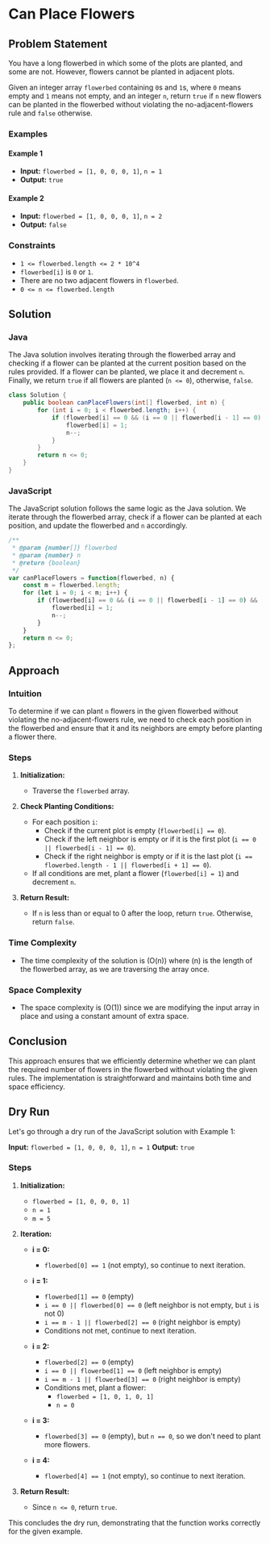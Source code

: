 # Can Place Flowers

## Problem Statement

You have a long flowerbed in which some of the plots are planted, and some are not. However, flowers cannot be planted in adjacent plots.

Given an integer array `flowerbed` containing `0`s and `1`s, where `0` means empty and `1` means not empty, and an integer `n`, return `true` if `n` new flowers can be planted in the flowerbed without violating the no-adjacent-flowers rule and `false` otherwise.

### Examples

#### Example 1

- **Input:** `flowerbed = [1, 0, 0, 0, 1]`, `n = 1`
- **Output:** `true`

#### Example 2

- **Input:** `flowerbed = [1, 0, 0, 0, 1]`, `n = 2`
- **Output:** `false`

### Constraints

- `1 <= flowerbed.length <= 2 * 10^4`
- `flowerbed[i]` is `0` or `1`.
- There are no two adjacent flowers in `flowerbed`.
- `0 <= n <= flowerbed.length`

## Solution

### Java

The Java solution involves iterating through the flowerbed array and checking if a flower can be planted at the current position based on the rules provided. If a flower can be planted, we place it and decrement `n`. Finally, we return `true` if all flowers are planted (`n <= 0`), otherwise, `false`.

```java
class Solution {
    public boolean canPlaceFlowers(int[] flowerbed, int n) {
        for (int i = 0; i < flowerbed.length; i++) {
            if (flowerbed[i] == 0 && (i == 0 || flowerbed[i - 1] == 0) && (i == flowerbed.length - 1 || flowerbed[i + 1] == 0)) {
                flowerbed[i] = 1;
                n--;
            }
        }
        return n <= 0;
    }
}
```

### JavaScript

The JavaScript solution follows the same logic as the Java solution. We iterate through the flowerbed array, check if a flower can be planted at each position, and update the flowerbed and `n` accordingly.

```javascript
/**
 * @param {number[]} flowerbed
 * @param {number} n
 * @return {boolean}
 */
var canPlaceFlowers = function(flowerbed, n) {
    const m = flowerbed.length;
    for (let i = 0; i < m; i++) {
        if (flowerbed[i] == 0 && (i == 0 || flowerbed[i - 1] == 0) && (i == m - 1 || flowerbed[i + 1] == 0)) {
            flowerbed[i] = 1;
            n--;
        }
    }
    return n <= 0;
};
```

## Approach

### Intuition

To determine if we can plant `n` flowers in the given flowerbed without violating the no-adjacent-flowers rule, we need to check each position in the flowerbed and ensure that it and its neighbors are empty before planting a flower there.

### Steps

1. **Initialization:**
   - Traverse the `flowerbed` array.

2. **Check Planting Conditions:**
   - For each position `i`:
     - Check if the current plot is empty (`flowerbed[i] == 0`).
     - Check if the left neighbor is empty or if it is the first plot (`i == 0 || flowerbed[i - 1] == 0`).
     - Check if the right neighbor is empty or if it is the last plot (`i == flowerbed.length - 1 || flowerbed[i + 1] == 0`).
   - If all conditions are met, plant a flower (`flowerbed[i] = 1`) and decrement `n`.

3. **Return Result:**
   - If `n` is less than or equal to 0 after the loop, return `true`. Otherwise, return `false`.

### Time Complexity

- The time complexity of the solution is \(O(n)\) where \(n\) is the length of the flowerbed array, as we are traversing the array once.

### Space Complexity

- The space complexity is \(O(1)\) since we are modifying the input array in place and using a constant amount of extra space.

## Conclusion

This approach ensures that we efficiently determine whether we can plant the required number of flowers in the flowerbed without violating the given rules. The implementation is straightforward and maintains both time and space efficiency.

## Dry Run

Let's go through a dry run of the JavaScript solution with Example 1:

**Input:** `flowerbed = [1, 0, 0, 0, 1]`, `n = 1`
**Output:** `true`

### Steps

1. **Initialization:**
   - `flowerbed = [1, 0, 0, 0, 1]`
   - `n = 1`
   - `m = 5`

2. **Iteration:**

   - **i = 0:**
     - `flowerbed[0] == 1` (not empty), so continue to next iteration.
   
   - **i = 1:**
     - `flowerbed[1] == 0` (empty)
     - `i == 0 || flowerbed[0] == 0` (left neighbor is not empty, but `i` is not 0)
     - `i == m - 1 || flowerbed[2] == 0` (right neighbor is empty)
     - Conditions not met, continue to next iteration.
   
   - **i = 2:**
     - `flowerbed[2] == 0` (empty)
     - `i == 0 || flowerbed[1] == 0` (left neighbor is empty)
     - `i == m - 1 || flowerbed[3] == 0` (right neighbor is empty)
     - Conditions met, plant a flower:
       - `flowerbed = [1, 0, 1, 0, 1]`
       - `n = 0`

   - **i = 3:**
     - `flowerbed[3] == 0` (empty), but `n == 0`, so we don't need to plant more flowers.
   
   - **i = 4:**
     - `flowerbed[4] == 1` (not empty), so continue to next iteration.

3. **Return Result:**
   - Since `n <= 0`, return `true`.

This concludes the dry run, demonstrating that the function works correctly for the given example.
